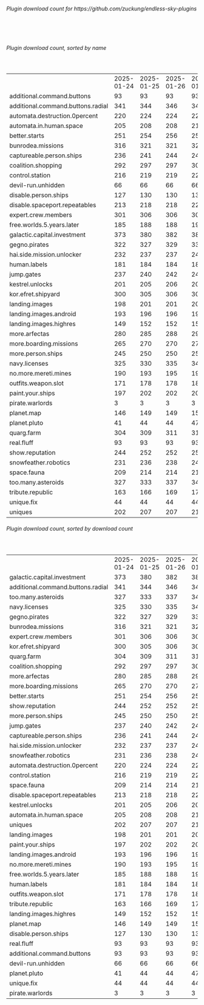 <h6>Plugin download count for https://github.com/zuckung/endless-sky-plugins</h6><br>
<br>
<h6>Plugin download count, sorted by name</h6><sub><sup><br>
<table>
	<tr>
		<td></td>
		<td>2025-01-24</td>
		<td>2025-01-25</td>
		<td>2025-01-26</td>
		<td>2025-01-27</td>
		<td>2025-01-28</td>
		<td>2025-01-29</td>
		<td>2025-01-30</td>
		<td>today +</td>
	</tr>
	<tr>
		<td>additional.command.buttons</td>
		<td>93</td>
		<td>93</td>
		<td>93</td>
		<td>93</td>
		<td>93</td>
		<td>93</td>
		<td>93</td>
		<td></td>
	</tr>
	<tr>
		<td>additional.command.buttons.radial</td>
		<td>341</td>
		<td>344</td>
		<td>346</td>
		<td>349</td>
		<td>355</td>
		<td>360</td>
		<td>363</td>
		<td>+ 3</td>
	</tr>
	<tr>
		<td>automata.destruction.0percent</td>
		<td>220</td>
		<td>224</td>
		<td>224</td>
		<td>227</td>
		<td>229</td>
		<td>234</td>
		<td>241</td>
		<td>+ 7</td>
	</tr>
	<tr>
		<td>automata.in.human.space</td>
		<td>205</td>
		<td>208</td>
		<td>208</td>
		<td>211</td>
		<td>213</td>
		<td>218</td>
		<td>221</td>
		<td>+ 3</td>
	</tr>
	<tr>
		<td>better.starts</td>
		<td>251</td>
		<td>254</td>
		<td>256</td>
		<td>259</td>
		<td>263</td>
		<td>272</td>
		<td>275</td>
		<td>+ 3</td>
	</tr>
	<tr>
		<td>bunrodea.missions</td>
		<td>316</td>
		<td>321</td>
		<td>321</td>
		<td>326</td>
		<td>330</td>
		<td>339</td>
		<td>342</td>
		<td>+ 3</td>
	</tr>
	<tr>
		<td>captureable.person.ships</td>
		<td>236</td>
		<td>241</td>
		<td>244</td>
		<td>248</td>
		<td>250</td>
		<td>253</td>
		<td>256</td>
		<td>+ 3</td>
	</tr>
	<tr>
		<td>coalition.shopping</td>
		<td>292</td>
		<td>297</td>
		<td>297</td>
		<td>300</td>
		<td>304</td>
		<td>313</td>
		<td>316</td>
		<td>+ 3</td>
	</tr>
	<tr>
		<td>control.station</td>
		<td>216</td>
		<td>219</td>
		<td>219</td>
		<td>222</td>
		<td>224</td>
		<td>227</td>
		<td>230</td>
		<td>+ 3</td>
	</tr>
	<tr>
		<td>devil-run.unhidden</td>
		<td>66</td>
		<td>66</td>
		<td>66</td>
		<td>66</td>
		<td>66</td>
		<td>66</td>
		<td>66</td>
		<td></td>
	</tr>
	<tr>
		<td>disable.person.ships</td>
		<td>127</td>
		<td>130</td>
		<td>130</td>
		<td>133</td>
		<td>133</td>
		<td>136</td>
		<td>139</td>
		<td>+ 3</td>
	</tr>
	<tr>
		<td>disable.spaceport.repeatables</td>
		<td>213</td>
		<td>218</td>
		<td>218</td>
		<td>221</td>
		<td>221</td>
		<td>224</td>
		<td>227</td>
		<td>+ 3</td>
	</tr>
	<tr>
		<td>expert.crew.members</td>
		<td>301</td>
		<td>306</td>
		<td>306</td>
		<td>309</td>
		<td>315</td>
		<td>326</td>
		<td>331</td>
		<td>+ 5</td>
	</tr>
	<tr>
		<td>free.worlds.5.years.later</td>
		<td>185</td>
		<td>188</td>
		<td>188</td>
		<td>191</td>
		<td>193</td>
		<td>196</td>
		<td>199</td>
		<td>+ 3</td>
	</tr>
	<tr>
		<td>galactic.capital.investment</td>
		<td>373</td>
		<td>380</td>
		<td>382</td>
		<td>389</td>
		<td>389</td>
		<td>398</td>
		<td>403</td>
		<td>+ 5</td>
	</tr>
	<tr>
		<td>gegno.pirates</td>
		<td>322</td>
		<td>327</td>
		<td>329</td>
		<td>334</td>
		<td>336</td>
		<td>341</td>
		<td>344</td>
		<td>+ 3</td>
	</tr>
	<tr>
		<td>hai.side.mission.unlocker</td>
		<td>232</td>
		<td>237</td>
		<td>237</td>
		<td>240</td>
		<td>240</td>
		<td>247</td>
		<td>252</td>
		<td>+ 5</td>
	</tr>
	<tr>
		<td>human.labels</td>
		<td>181</td>
		<td>184</td>
		<td>184</td>
		<td>187</td>
		<td>187</td>
		<td>190</td>
		<td>193</td>
		<td>+ 3</td>
	</tr>
	<tr>
		<td>jump.gates</td>
		<td>237</td>
		<td>240</td>
		<td>242</td>
		<td>245</td>
		<td>247</td>
		<td>258</td>
		<td>261</td>
		<td>+ 3</td>
	</tr>
	<tr>
		<td>kestrel.unlocks</td>
		<td>201</td>
		<td>205</td>
		<td>206</td>
		<td>209</td>
		<td>209</td>
		<td>216</td>
		<td>221</td>
		<td>+ 5</td>
	</tr>
	<tr>
		<td>kor.efret.shipyard</td>
		<td>300</td>
		<td>305</td>
		<td>306</td>
		<td>309</td>
		<td>311</td>
		<td>322</td>
		<td>327</td>
		<td>+ 5</td>
	</tr>
	<tr>
		<td>landing.images</td>
		<td>198</td>
		<td>201</td>
		<td>201</td>
		<td>204</td>
		<td>204</td>
		<td>211</td>
		<td>216</td>
		<td>+ 5</td>
	</tr>
	<tr>
		<td>landing.images.android</td>
		<td>193</td>
		<td>196</td>
		<td>196</td>
		<td>199</td>
		<td>201</td>
		<td>206</td>
		<td>209</td>
		<td>+ 3</td>
	</tr>
	<tr>
		<td>landing.images.highres</td>
		<td>149</td>
		<td>152</td>
		<td>152</td>
		<td>155</td>
		<td>155</td>
		<td>160</td>
		<td>165</td>
		<td>+ 5</td>
	</tr>
	<tr>
		<td>more.arfectas</td>
		<td>280</td>
		<td>285</td>
		<td>288</td>
		<td>291</td>
		<td>297</td>
		<td>304</td>
		<td>307</td>
		<td>+ 3</td>
	</tr>
	<tr>
		<td>more.boarding.missions</td>
		<td>265</td>
		<td>270</td>
		<td>270</td>
		<td>275</td>
		<td>277</td>
		<td>284</td>
		<td>287</td>
		<td>+ 3</td>
	</tr>
	<tr>
		<td>more.person.ships</td>
		<td>245</td>
		<td>250</td>
		<td>250</td>
		<td>253</td>
		<td>255</td>
		<td>258</td>
		<td>261</td>
		<td>+ 3</td>
	</tr>
	<tr>
		<td>navy.licenses</td>
		<td>325</td>
		<td>330</td>
		<td>335</td>
		<td>340</td>
		<td>342</td>
		<td>347</td>
		<td>350</td>
		<td>+ 3</td>
	</tr>
	<tr>
		<td>no.more.mereti.mines</td>
		<td>190</td>
		<td>193</td>
		<td>195</td>
		<td>198</td>
		<td>200</td>
		<td>203</td>
		<td>206</td>
		<td>+ 3</td>
	</tr>
	<tr>
		<td>outfits.weapon.slot</td>
		<td>171</td>
		<td>178</td>
		<td>178</td>
		<td>183</td>
		<td>183</td>
		<td>188</td>
		<td>191</td>
		<td>+ 3</td>
	</tr>
	<tr>
		<td>paint.your.ships</td>
		<td>197</td>
		<td>202</td>
		<td>202</td>
		<td>207</td>
		<td>207</td>
		<td>212</td>
		<td>215</td>
		<td>+ 3</td>
	</tr>
	<tr>
		<td>pirate.warlords</td>
		<td>3</td>
		<td>3</td>
		<td>3</td>
		<td>3</td>
		<td>3</td>
		<td>3</td>
		<td>3</td>
		<td></td>
	</tr>
	<tr>
		<td>planet.map</td>
		<td>146</td>
		<td>149</td>
		<td>149</td>
		<td>152</td>
		<td>152</td>
		<td>157</td>
		<td>160</td>
		<td>+ 3</td>
	</tr>
	<tr>
		<td>planet.pluto</td>
		<td>41</td>
		<td>44</td>
		<td>44</td>
		<td>47</td>
		<td>47</td>
		<td>54</td>
		<td>57</td>
		<td>+ 3</td>
	</tr>
	<tr>
		<td>quarg.farm</td>
		<td>304</td>
		<td>309</td>
		<td>311</td>
		<td>314</td>
		<td>316</td>
		<td>323</td>
		<td>326</td>
		<td>+ 3</td>
	</tr>
	<tr>
		<td>real.fluff</td>
		<td>93</td>
		<td>93</td>
		<td>93</td>
		<td>93</td>
		<td>93</td>
		<td>93</td>
		<td>93</td>
		<td></td>
	</tr>
	<tr>
		<td>show.reputation</td>
		<td>244</td>
		<td>252</td>
		<td>252</td>
		<td>255</td>
		<td>257</td>
		<td>260</td>
		<td>263</td>
		<td>+ 3</td>
	</tr>
	<tr>
		<td>snowfeather.robotics</td>
		<td>231</td>
		<td>236</td>
		<td>238</td>
		<td>241</td>
		<td>241</td>
		<td>246</td>
		<td>249</td>
		<td>+ 3</td>
	</tr>
	<tr>
		<td>space.fauna</td>
		<td>209</td>
		<td>214</td>
		<td>214</td>
		<td>217</td>
		<td>221</td>
		<td>226</td>
		<td>229</td>
		<td>+ 3</td>
	</tr>
	<tr>
		<td>too.many.asteroids</td>
		<td>327</td>
		<td>333</td>
		<td>337</td>
		<td>340</td>
		<td>344</td>
		<td>351</td>
		<td>354</td>
		<td>+ 3</td>
	</tr>
	<tr>
		<td>tribute.republic</td>
		<td>163</td>
		<td>166</td>
		<td>169</td>
		<td>172</td>
		<td>174</td>
		<td>177</td>
		<td>180</td>
		<td>+ 3</td>
	</tr>
	<tr>
		<td>unique.fix</td>
		<td>44</td>
		<td>44</td>
		<td>44</td>
		<td>44</td>
		<td>44</td>
		<td>44</td>
		<td>44</td>
		<td></td>
	</tr>
	<tr>
		<td>uniques</td>
		<td>202</td>
		<td>207</td>
		<td>207</td>
		<td>210</td>
		<td>210</td>
		<td>215</td>
		<td>218</td>
		<td>+ 3</td>
	</tr>
</table>
</sub></sup>
<h6>Plugin download count, sorted by download count</h6><sub><sup><br>
<table>
	<tr>
		<td></td>
		<td>2025-01-24</td>
		<td>2025-01-25</td>
		<td>2025-01-26</td>
		<td>2025-01-27</td>
		<td>2025-01-28</td>
		<td>2025-01-29</td>
		<td>2025-01-30</td>
		<td>today +</td>
	</tr>
	<tr>
		<td>galactic.capital.investment</td>
		<td>373</td>
		<td>380</td>
		<td>382</td>
		<td>389</td>
		<td>389</td>
		<td>398</td>
		<td>403</td>
		<td>+ 5</td>
	</tr>
	<tr>
		<td>additional.command.buttons.radial</td>
		<td>341</td>
		<td>344</td>
		<td>346</td>
		<td>349</td>
		<td>355</td>
		<td>360</td>
		<td>363</td>
		<td>+ 3</td>
	</tr>
	<tr>
		<td>too.many.asteroids</td>
		<td>327</td>
		<td>333</td>
		<td>337</td>
		<td>340</td>
		<td>344</td>
		<td>351</td>
		<td>354</td>
		<td>+ 3</td>
	</tr>
	<tr>
		<td>navy.licenses</td>
		<td>325</td>
		<td>330</td>
		<td>335</td>
		<td>340</td>
		<td>342</td>
		<td>347</td>
		<td>350</td>
		<td>+ 3</td>
	</tr>
	<tr>
		<td>gegno.pirates</td>
		<td>322</td>
		<td>327</td>
		<td>329</td>
		<td>334</td>
		<td>336</td>
		<td>341</td>
		<td>344</td>
		<td>+ 3</td>
	</tr>
	<tr>
		<td>bunrodea.missions</td>
		<td>316</td>
		<td>321</td>
		<td>321</td>
		<td>326</td>
		<td>330</td>
		<td>339</td>
		<td>342</td>
		<td>+ 3</td>
	</tr>
	<tr>
		<td>expert.crew.members</td>
		<td>301</td>
		<td>306</td>
		<td>306</td>
		<td>309</td>
		<td>315</td>
		<td>326</td>
		<td>331</td>
		<td>+ 5</td>
	</tr>
	<tr>
		<td>kor.efret.shipyard</td>
		<td>300</td>
		<td>305</td>
		<td>306</td>
		<td>309</td>
		<td>311</td>
		<td>322</td>
		<td>327</td>
		<td>+ 5</td>
	</tr>
	<tr>
		<td>quarg.farm</td>
		<td>304</td>
		<td>309</td>
		<td>311</td>
		<td>314</td>
		<td>316</td>
		<td>323</td>
		<td>326</td>
		<td>+ 3</td>
	</tr>
	<tr>
		<td>coalition.shopping</td>
		<td>292</td>
		<td>297</td>
		<td>297</td>
		<td>300</td>
		<td>304</td>
		<td>313</td>
		<td>316</td>
		<td>+ 3</td>
	</tr>
	<tr>
		<td>more.arfectas</td>
		<td>280</td>
		<td>285</td>
		<td>288</td>
		<td>291</td>
		<td>297</td>
		<td>304</td>
		<td>307</td>
		<td>+ 3</td>
	</tr>
	<tr>
		<td>more.boarding.missions</td>
		<td>265</td>
		<td>270</td>
		<td>270</td>
		<td>275</td>
		<td>277</td>
		<td>284</td>
		<td>287</td>
		<td>+ 3</td>
	</tr>
	<tr>
		<td>better.starts</td>
		<td>251</td>
		<td>254</td>
		<td>256</td>
		<td>259</td>
		<td>263</td>
		<td>272</td>
		<td>275</td>
		<td>+ 3</td>
	</tr>
	<tr>
		<td>show.reputation</td>
		<td>244</td>
		<td>252</td>
		<td>252</td>
		<td>255</td>
		<td>257</td>
		<td>260</td>
		<td>263</td>
		<td>+ 3</td>
	</tr>
	<tr>
		<td>more.person.ships</td>
		<td>245</td>
		<td>250</td>
		<td>250</td>
		<td>253</td>
		<td>255</td>
		<td>258</td>
		<td>261</td>
		<td>+ 3</td>
	</tr>
	<tr>
		<td>jump.gates</td>
		<td>237</td>
		<td>240</td>
		<td>242</td>
		<td>245</td>
		<td>247</td>
		<td>258</td>
		<td>261</td>
		<td>+ 3</td>
	</tr>
	<tr>
		<td>captureable.person.ships</td>
		<td>236</td>
		<td>241</td>
		<td>244</td>
		<td>248</td>
		<td>250</td>
		<td>253</td>
		<td>256</td>
		<td>+ 3</td>
	</tr>
	<tr>
		<td>hai.side.mission.unlocker</td>
		<td>232</td>
		<td>237</td>
		<td>237</td>
		<td>240</td>
		<td>240</td>
		<td>247</td>
		<td>252</td>
		<td>+ 5</td>
	</tr>
	<tr>
		<td>snowfeather.robotics</td>
		<td>231</td>
		<td>236</td>
		<td>238</td>
		<td>241</td>
		<td>241</td>
		<td>246</td>
		<td>249</td>
		<td>+ 3</td>
	</tr>
	<tr>
		<td>automata.destruction.0percent</td>
		<td>220</td>
		<td>224</td>
		<td>224</td>
		<td>227</td>
		<td>229</td>
		<td>234</td>
		<td>241</td>
		<td>+ 7</td>
	</tr>
	<tr>
		<td>control.station</td>
		<td>216</td>
		<td>219</td>
		<td>219</td>
		<td>222</td>
		<td>224</td>
		<td>227</td>
		<td>230</td>
		<td>+ 3</td>
	</tr>
	<tr>
		<td>space.fauna</td>
		<td>209</td>
		<td>214</td>
		<td>214</td>
		<td>217</td>
		<td>221</td>
		<td>226</td>
		<td>229</td>
		<td>+ 3</td>
	</tr>
	<tr>
		<td>disable.spaceport.repeatables</td>
		<td>213</td>
		<td>218</td>
		<td>218</td>
		<td>221</td>
		<td>221</td>
		<td>224</td>
		<td>227</td>
		<td>+ 3</td>
	</tr>
	<tr>
		<td>kestrel.unlocks</td>
		<td>201</td>
		<td>205</td>
		<td>206</td>
		<td>209</td>
		<td>209</td>
		<td>216</td>
		<td>221</td>
		<td>+ 5</td>
	</tr>
	<tr>
		<td>automata.in.human.space</td>
		<td>205</td>
		<td>208</td>
		<td>208</td>
		<td>211</td>
		<td>213</td>
		<td>218</td>
		<td>221</td>
		<td>+ 3</td>
	</tr>
	<tr>
		<td>uniques</td>
		<td>202</td>
		<td>207</td>
		<td>207</td>
		<td>210</td>
		<td>210</td>
		<td>215</td>
		<td>218</td>
		<td>+ 3</td>
	</tr>
	<tr>
		<td>landing.images</td>
		<td>198</td>
		<td>201</td>
		<td>201</td>
		<td>204</td>
		<td>204</td>
		<td>211</td>
		<td>216</td>
		<td>+ 5</td>
	</tr>
	<tr>
		<td>paint.your.ships</td>
		<td>197</td>
		<td>202</td>
		<td>202</td>
		<td>207</td>
		<td>207</td>
		<td>212</td>
		<td>215</td>
		<td>+ 3</td>
	</tr>
	<tr>
		<td>landing.images.android</td>
		<td>193</td>
		<td>196</td>
		<td>196</td>
		<td>199</td>
		<td>201</td>
		<td>206</td>
		<td>209</td>
		<td>+ 3</td>
	</tr>
	<tr>
		<td>no.more.mereti.mines</td>
		<td>190</td>
		<td>193</td>
		<td>195</td>
		<td>198</td>
		<td>200</td>
		<td>203</td>
		<td>206</td>
		<td>+ 3</td>
	</tr>
	<tr>
		<td>free.worlds.5.years.later</td>
		<td>185</td>
		<td>188</td>
		<td>188</td>
		<td>191</td>
		<td>193</td>
		<td>196</td>
		<td>199</td>
		<td>+ 3</td>
	</tr>
	<tr>
		<td>human.labels</td>
		<td>181</td>
		<td>184</td>
		<td>184</td>
		<td>187</td>
		<td>187</td>
		<td>190</td>
		<td>193</td>
		<td>+ 3</td>
	</tr>
	<tr>
		<td>outfits.weapon.slot</td>
		<td>171</td>
		<td>178</td>
		<td>178</td>
		<td>183</td>
		<td>183</td>
		<td>188</td>
		<td>191</td>
		<td>+ 3</td>
	</tr>
	<tr>
		<td>tribute.republic</td>
		<td>163</td>
		<td>166</td>
		<td>169</td>
		<td>172</td>
		<td>174</td>
		<td>177</td>
		<td>180</td>
		<td>+ 3</td>
	</tr>
	<tr>
		<td>landing.images.highres</td>
		<td>149</td>
		<td>152</td>
		<td>152</td>
		<td>155</td>
		<td>155</td>
		<td>160</td>
		<td>165</td>
		<td>+ 5</td>
	</tr>
	<tr>
		<td>planet.map</td>
		<td>146</td>
		<td>149</td>
		<td>149</td>
		<td>152</td>
		<td>152</td>
		<td>157</td>
		<td>160</td>
		<td>+ 3</td>
	</tr>
	<tr>
		<td>disable.person.ships</td>
		<td>127</td>
		<td>130</td>
		<td>130</td>
		<td>133</td>
		<td>133</td>
		<td>136</td>
		<td>139</td>
		<td>+ 3</td>
	</tr>
	<tr>
		<td>real.fluff</td>
		<td>93</td>
		<td>93</td>
		<td>93</td>
		<td>93</td>
		<td>93</td>
		<td>93</td>
		<td>93</td>
		<td></td>
	</tr>
	<tr>
		<td>additional.command.buttons</td>
		<td>93</td>
		<td>93</td>
		<td>93</td>
		<td>93</td>
		<td>93</td>
		<td>93</td>
		<td>93</td>
		<td></td>
	</tr>
	<tr>
		<td>devil-run.unhidden</td>
		<td>66</td>
		<td>66</td>
		<td>66</td>
		<td>66</td>
		<td>66</td>
		<td>66</td>
		<td>66</td>
		<td></td>
	</tr>
	<tr>
		<td>planet.pluto</td>
		<td>41</td>
		<td>44</td>
		<td>44</td>
		<td>47</td>
		<td>47</td>
		<td>54</td>
		<td>57</td>
		<td>+ 3</td>
	</tr>
	<tr>
		<td>unique.fix</td>
		<td>44</td>
		<td>44</td>
		<td>44</td>
		<td>44</td>
		<td>44</td>
		<td>44</td>
		<td>44</td>
		<td></td>
	</tr>
	<tr>
		<td>pirate.warlords</td>
		<td>3</td>
		<td>3</td>
		<td>3</td>
		<td>3</td>
		<td>3</td>
		<td>3</td>
		<td>3</td>
		<td></td>
	</tr>
</table>
</sub></sup>
